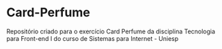 # Card-Perfume
Repositório criado para o exercício Card Perfume da disciplina Tecnologia para Front-end I do curso de Sistemas para Internet - Uniesp
